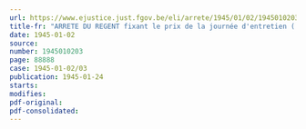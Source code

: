 ```yaml
---
url: https://www.ejustice.just.fgov.be/eli/arrete/1945/01/02/1945010203/justel
title-fr: "ARRETE DU REGENT fixant le prix de la journée d'entretien ( année 1945 ) dans les hospices et hôpitaux"
date: 1945-01-02
source:
number: 1945010203
page: 88888
case: 1945-01-02/03
publication: 1945-01-24
starts:
modifies:
pdf-original:
pdf-consolidated:
---
```


